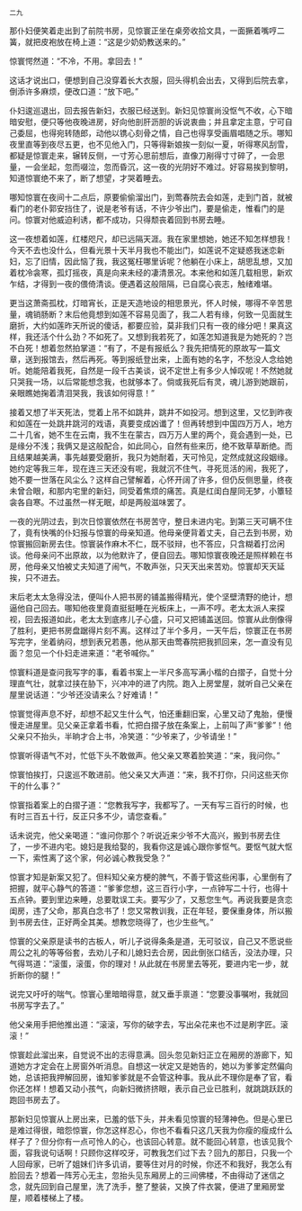     二九 

   那仆妇便笑着走出到了前院书房，见惊寰正坐在桌旁收拾文具，一面撅着嘴哼二簧，就把皮袍放在椅上道：“这是少奶奶教送来的。”

   惊寰愕然道：“不冷，不用。拿回去！”

   这话才说出口，便想到自己没穿着长大衣服，回头得机会出去，又得到后院去拿，倒添许多麻烦，便改口道：“放下吧。”

   仆妇逡巡退出，回去报告新妇，衣服已经送到。新妇见惊寰尚没怄气不收，心下暗暗安慰，便只等他夜晚进房，好向他剖肝沥胆的诉说衷曲；并且拿定主意，宁可自己委屈，也得宛转随郎，动他以镌心刻骨之情，自己也得享受画眉唱随之乐。哪知夜里直等到夜尽五更，也不见他入门，只等得新娘挨一刻似一夏，听得寒风刮雪，都疑是惊寰走来，辗转反侧，一寸芳心思前想后，直像刀剐得寸寸碎了，一会思量，一会坐起，忽而啜泣，忽而昏沉，这一夜的光阴好不难过。好容易挨到黎明，知道惊寰绝不来了，断了想望，才哭着睡去。

   哪知惊寰在夜间十二点后，原要偷偷溜出门，到莺春院去会如莲，走到门首，就被看门的老仆郭安挡住了，说是老爷有话，不许少爷出门，要是偷走，惟看门的是问。惊寰对他威迫利诱，都不成功，只得颓丧着回到书房去睡。

   这一夜想着如莲，红楼咫尺，却已远隔天涯。我在家里想她，她还不知怎样想我！今天不去也没什么，但看光景十天半月我也不能出门，如莲说不定疑惑我迷恋新妇，忘了旧情，因此恼了我，我这冤枉哪里诉呢？他躺在小床上，胡思乱想，又加着枕冷衾寒，孤灯摇夜，真是向来未经的凄清景况。本来他和如莲几载相思，新欢乍结，才得到一夜的偎倚清谈。便遇着这般阻隔，已自腐心丧志，触绪难堪。

   更当这萧斋孤枕，灯暗宵长，正是天造地设的相思景光，怀人时候，哪得不辛苦思量，魂销肠断？末后他竟想到如莲不容易见面了，我二人若有缘，何致一见面就生磨折，大约如莲昨天所说的傻话，都要应验，莫非我们只有一夜的缘分吧！果真这样，我还活个什么劲？不如死了。又想到我若死了，如莲怎知道我是为她死的？岂不白死！想着忽然拍掌道：“有了，不是有报纸么？我先把情死的原故写一篇文章，送到报馆去，然后再死。等到报纸登出来，上面有她的名字，不愁没人念给她听。她能陪着我死，自然是一段千古美谈，说不定世上有多少人悼叹呢！不然她就只哭我一场，以后常能想念我，也就够本了。倘或我死后有灵，魂儿游到她跟前，亲眼瞧她掬着清泪哭我，我该如何得意！”

   接着又想了半天死法，觉着上吊不如跳井，跳井不如投河。想到这里，又忆到昨夜和如莲在一处跳井跳河的戏语，真要变成凶谶了！但再转想到中国四万万人，地方二十几省，她不生在云南，我不生在蒙古，四万万人里的两个，竟会遇到一处，已是缘分不浅；我俩又是这般配合，如此同心，自然有些来历，绝不致草草断绝。而且结果越美满，事先越要受磨折，我只为她耐着，天可怜见，定然成就这段姻缘。她约定等我三年，现在连三天还没有呢，我就沉不住气，寻死觅活的闹，我死了，她不要一世落在风尘么？这样自己譬解着，心怀开阔了许多，但仍反侧思量，终夜未曾合眼，和那内宅里的新妇，同受着焦烦的痛苦。真是红闺白屋同无梦，小簟轻衾各自寒。不过虽然一样无眠，却是两般滋味罢了。

   一夜的光阴过去，到次日惊寰依然在书房苦守，整日未进内宅。到第三天可瞒不住了，竟有快嘴的仆妇报与惊寰的母亲知道。他母亲便背着丈夫，自己去到书房，劝惊寰搬回新房去住。惊寰装作麻木不仁，既不驳辩，也不答应，只含糊着打岔闲谈。他母亲问不出原故，以为他默许了，便自回去。哪知惊寰夜晚还是照样赖在书房，他母亲又怕被丈夫知道了闹气，不敢声张，只天天出来苦劝。惊寰却天天延挨，只不进去。

   末后老太太急得没法，便叫仆人把书房的铺盖搬得精光，使个坚壁清野的绝计，想逼他自己回去。哪知他夜里竟直挺挺睡在光板床上，一声不哼。老太太派人来探视，回去报道如此，老太太到底疼儿子心盛，只可又把铺盖送回。惊寰从此倒像得了胜利，更把书房盘踞得片刻不离。这样过了半个多月，一天午后，惊寰正在书房写完字，坐着纳闷，想到表兄若愚，他从那天由莺春院把我抓回来，怎一直没有见面？忽见一个仆妇走进来道：“老爷喊你。”

   惊寰料道是查问我写字的事，看着书案上一半尺多高写满小楷的白摺子，自觉十分理直气壮，就拿过挟在胁下，兴冲冲的进了内院。跑入上房堂屋，就听自己父亲在屋里说话道：“少爷还没请来么？好难请！”

   惊寰觉得声息不好，却想不起又生什么气，怕还重翻旧案，心里又动了鬼胎，便慢慢走进屋里。见父亲正拿着书看，忙把白摺子放在条案上，上前叫了声“爹爹”！他父亲只不抬头，半晌才合上书，冷笑道：“少爷来了，少爷请坐！”

   惊寰听得语气不对，忙低下头不敢做声。他父亲又寒着脸笑道：“来，我问你。”

   惊寰怕挨打，只逡巡不敢进前。他父亲又大声道：“来，我不打你，只问这些天你干的什么事？”

   惊寰指着案上的白摺子道：“您教我写字，我都写了。一天有写三百行的时候，也有时三百五十行，反正只多不少，请您查看。”

   话未说完，他父亲喝道：“谁问你那个？听说近来少爷不大高兴，搬到书房去住了，一步不进内宅。媳妇是我给娶的，我看你这是诚心跟你爹怄气。要怄气就大怄一下，索性离了这个家，何必诚心教我受急？”

   惊寰才知是新案又犯了。但料知父亲方梗的脾气，不善于管这些闲事，心里倒有了把握，就平心静气的答道：“爹爹您想，这三百行小字，一点钟写二十行，也得十五点钟。要到里边来睡，总要耽误工夫。要写少了，又惹您生气。再说我要是贪恋闺房，违了父命，那真白念书了！您又常教训我，正在年轻，要保重身体，所以搬到书房去住，正好两全其美。想教您晓得了，也少生些气。”

   惊寰的父亲原是读书的古板人，听儿子说得条条是道，无可驳议，自己又不愿说些周公之礼的等等俗套，去劝儿子和儿媳妇去合房，因此倒张口结舌，没法办理，只气得骂道：“滚蛋，滚蛋，你的理对！从此就在书房里去等死，要进内宅一步，就折断你的腿！”

   说完又吁吁的喘气。惊寰心里暗暗得意，就又垂手禀道：“您要没事嘱咐，我就回书房写字去了。”

   他父亲用手把他推出道：“滚滚，写你的破字去，写出朵花来也不过是刷字匠。滚滚！”

   惊寰趁此溜出来，自觉说不出的志得意满。回头忽见新妇正立在厢房的游廊下，知道她方才定会在上房窗外听消息。自想这一状定又是她告的，她以为爹爹定然偏向她，总该把我押解回房，谁知爹爹就是不会管这种事。我从此不理你是奉了官，看你还怎样！想着又动小孩气，向新妇微挤挤眼，表示自己业已胜利，就跳跳跃跃的跑回书房去了。

   那新妇见惊寰从上房出来，已羞的低下头，并未看见惊寰的轻薄神色。但是心里已是难过得很，暗怨惊寰，你怎这样忍心，你也不看看只这几天我为你瘦的瘦成什么样子了？但分你有一点可怜人的心，也该回心转意。就不能回心转意，也该见我个面，容我说句话啊！只顾你这样咬牙，可教我怎们过下去？回九的那日，只我一个人回母家，已听了姐妹们许多讥诮，要等住对月的时候，你还不和我好，我怎么有脸回去？想着一阵芳心无主，忽抬头见东厢房上的三间佛楼，不由得动了迷信之念，就先回到自己屋里，洗了洗手，整了整装，又换了件衣裳，便进了里厢房堂屋，顺着楼梯上了楼。

